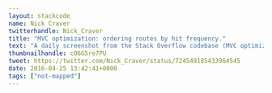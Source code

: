 ```yaml
---
layout: stackcode
name: Nick Craver
twitterhandle: Nick_Craver
title: "MVC optimization: ordering routes by hit frequency."
text: "A daily screenshot from the Stack Overflow codebase (MVC optimization: ordering routes by hit frequency). "
thumbnailhandle: cO6G5re7PU
tweet: https://twitter.com/Nick_Craver/status/724549185433964545
date: 2016-04-25 13:42:41+0000
tags: ["not-mapped"]
---
```

